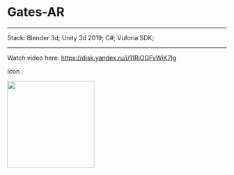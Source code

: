# Gates-AR
**************

Stack:
Blender 3d;
Unity 3d 2019;
C#;
Vuforia SDK;
**************
Watch video here:
https://disk.yandex.ru/i/11RiOGFvWiK7Ig


Icon :


<img src="https://user-images.githubusercontent.com/56002552/133326958-bd4a8f41-3afa-4856-8626-bb1394e10898.png" width="200" height="200">



